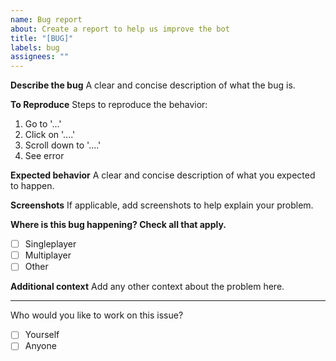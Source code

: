 ```yaml
---
name: Bug report
about: Create a report to help us improve the bot
title: "[BUG]"
labels: bug
assignees: ""
---
```


**Describe the bug**
A clear and concise description of what the bug is.

**To Reproduce**
Steps to reproduce the behavior:

1. Go to '...'
2. Click on '....'
3. Scroll down to '....'
4. See error

**Expected behavior**
A clear and concise description of what you expected to happen.

**Screenshots**
If applicable, add screenshots to help explain your problem.

**Where is this bug happening? Check all that apply.**

- [ ] Singleplayer
- [ ] Multiplayer
- [ ] Other

**Additional context**
Add any other context about the problem here.

---

Who would you like to work on this issue?

- [ ] Yourself
- [ ] Anyone
